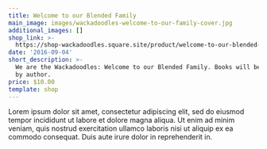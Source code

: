 ```yaml
---
title: Welcome to our Blended Family
main_image: images/wackadoodles-welcome-to-our-family-cover.jpg
additional_images: []
shop_link: >-
  https://shop-wackadoodles.square.site/product/welcome-to-our-blended-family-book/1
date: '2016-09-04'
short_description: >-
  We are the Wackadoodles: Welcome to our Blended Family. Books will be signed
  by author.
price: $10.00
template: shop
---
```

Lorem ipsum dolor sit amet, consectetur adipiscing elit, sed do eiusmod tempor incididunt ut labore et dolore magna aliqua. Ut enim ad minim veniam, quis nostrud exercitation ullamco laboris nisi ut aliquip ex ea commodo consequat. Duis aute irure dolor in reprehenderit in.